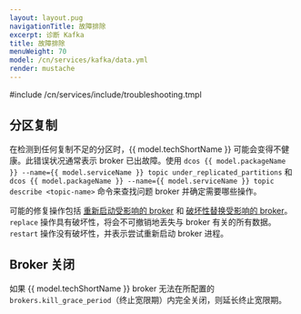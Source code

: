 ```yaml
---
layout: layout.pug
navigationTitle: 故障排除
excerpt: 诊断 Kafka
title: 故障排除
menuWeight: 70
model: /cn/services/kafka/data.yml
render: mustache
---
```


#include /cn/services/include/troubleshooting.tmpl

## 分区复制

在检测到任何复制不足的分区时，{{ model.techShortName }} 可能会变得不健康。此错误状况通常表示 broker 已出故障。使用 `dcos {{ model.packageName }} --name={{ model.serviceName }} topic under_replicated_partitions` 和 `dcos {{ model.packageName }} --name={{ model.serviceName }} topic describe <topic-name>` 命令来查找问题 broker 并确定需要哪些操作。

可能的修复操作包括 [重新启动受影响的 broker](#restart-a-node) 和 [破坏性替换受影响的 broker](#replacing-a-permanently-failed-node)。`replace` 操作具有破坏性，将会不可撤销地丢失与 broker 有关的所有数据。 `restart` 操作没有破坏性，并表示尝试重新启动 broker 进程。


## Broker 关闭

如果 {{ model.techShortName }} broker 无法在所配置的
`brokers.kill_grace_period`（终止宽限期）内完全关闭，则延长终止宽限期。
